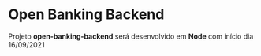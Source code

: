 # Open Banking Backend

Projeto **open-banking-backend** será desenvolvido em **Node** com início dia 16/09/2021

